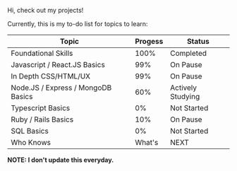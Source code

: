 Hi, check out my projects!

Currently, this is my to-do list for topics to learn:

| Topic  | Progess | Status |
| ------------- | ------------- | ------------ |
| Foundational Skills | 100% | Completed |
| Javascript / React.JS Basics | 99% | On Pause |
| In Depth CSS/HTML/UX  | 99% | On Pause |
| Node.JS / Express / MongoDB Basics | 60% | Actively Studying |
| Typescript Basics | 0% | Not Started |
| Ruby / Rails Basics | 10% | On Pause |
| SQL Basics | 0% | Not Started |
| Who Knows | What's | NEXT |

**NOTE: I don't update this everyday.**

